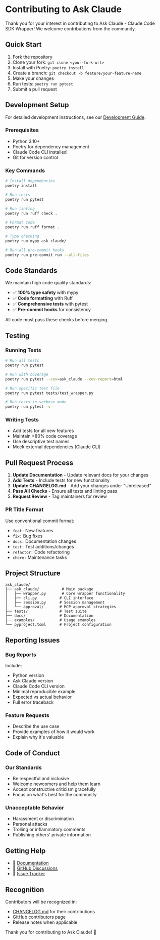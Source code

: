 # Contributing to Ask Claude

Thank you for your interest in contributing to Ask Claude - Claude Code SDK Wrapper! We welcome contributions from the community.

## Quick Start

1. Fork the repository
2. Clone your fork: `git clone <your-fork-url>`
3. Install with Poetry: `poetry install`
4. Create a branch: `git checkout -b feature/your-feature-name`
5. Make your changes
6. Run tests: `poetry run pytest`
7. Submit a pull request

## Development Setup

For detailed development instructions, see our [Development Guide](docs/development.md).

### Prerequisites
- Python 3.10+
- Poetry for dependency management
- Claude Code CLI installed
- Git for version control

### Key Commands
```bash
# Install dependencies
poetry install

# Run tests
poetry run pytest

# Run linting
poetry run ruff check .

# Format code
poetry run ruff format .

# Type checking
poetry run mypy ask_claude/

# Run all pre-commit hooks
poetry run pre-commit run --all-files
```

## Code Standards

We maintain high code quality standards:
- ✅ **100% type safety** with mypy
- ✅ **Code formatting** with Ruff
- ✅ **Comprehensive tests** with pytest
- ✅ **Pre-commit hooks** for consistency

All code must pass these checks before merging.

## Testing

### Running Tests
```bash
# Run all tests
poetry run pytest

# Run with coverage
poetry run pytest --cov=ask_claude --cov-report=html

# Run specific test file
poetry run pytest tests/test_wrapper.py

# Run tests in verbose mode
poetry run pytest -v
```

### Writing Tests
- Add tests for all new features
- Maintain >80% code coverage
- Use descriptive test names
- Mock external dependencies (Claude CLI)

## Pull Request Process

1. **Update Documentation** - Update relevant docs for your changes
2. **Add Tests** - Include tests for new functionality
3. **Update CHANGELOG.md** - Add your changes under "Unreleased"
4. **Pass All Checks** - Ensure all tests and linting pass
5. **Request Review** - Tag maintainers for review

### PR Title Format
Use conventional commit format:
- `feat:` New features
- `fix:` Bug fixes
- `docs:` Documentation changes
- `test:` Test additions/changes
- `refactor:` Code refactoring
- `chore:` Maintenance tasks

## Project Structure

```
ask_claude/
├── ask_claude/          # Main package
│   ├── wrapper.py       # Core wrapper functionality
│   ├── cli.py          # CLI interface
│   ├── session.py      # Session management
│   └── approval/       # MCP approval strategies
├── tests/              # Test suite
├── docs/               # Documentation
├── examples/           # Usage examples
└── pyproject.toml      # Project configuration
```

## Reporting Issues

### Bug Reports
Include:
- Python version
- Ask Claude version
- Claude Code CLI version
- Minimal reproducible example
- Expected vs actual behavior
- Full error traceback

### Feature Requests
- Describe the use case
- Provide examples of how it would work
- Explain why it's valuable

## Code of Conduct

### Our Standards
- Be respectful and inclusive
- Welcome newcomers and help them learn
- Accept constructive criticism gracefully
- Focus on what's best for the community

### Unacceptable Behavior
- Harassment or discrimination
- Personal attacks
- Trolling or inflammatory comments
- Publishing others' private information

## Getting Help

- 📖 [Documentation](docs/README.md)
- 💬 [GitHub Discussions](https://github.com/yourusername/ask-claude/discussions)
- 🐛 [Issue Tracker](https://github.com/yourusername/ask-claude/issues)

## Recognition

Contributors will be recognized in:
- [CHANGELOG.md](CHANGELOG.md) for their contributions
- GitHub contributors page
- Release notes when applicable

Thank you for contributing to Ask Claude! 🎉
